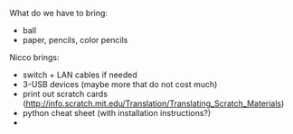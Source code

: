What do we have to bring:

- ball
- paper, pencils, color pencils


Nicco brings:
- 	switch + LAN cables if needed
- 	3-USB devices (maybe more that do not cost much)
- 	print out scratch cards (http://info.scratch.mit.edu/Translation/Translating_Scratch_Materials)
- 	python cheat sheet (with installation instructions?)
-	
